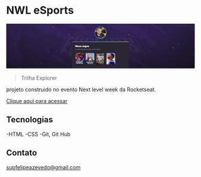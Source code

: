 # NWL eSports 

![preview](./.gitHub/screen.png)

> Trilha Explorer 

projeto construido no evento Next level week da Rocketseat.

[Clique aqui para acessar](https://incandescent-horse-f72989.netlify.app/)

## Tecnologias 

-HTML
-CSS
-Git, Git Hub

## Contato 

supfelipeazevedo@gmail.com